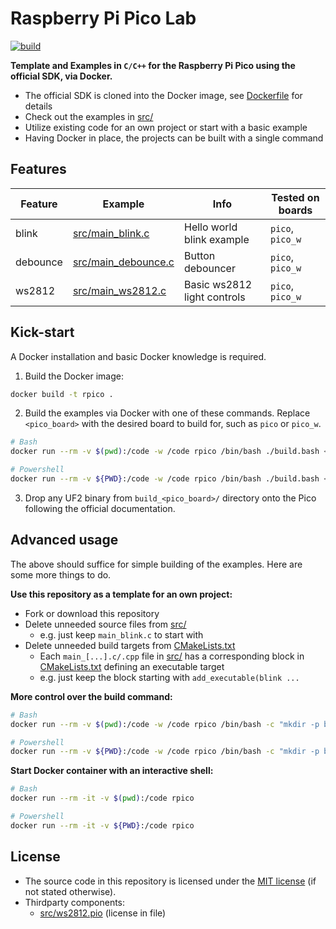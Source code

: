 # Raspberry Pi Pico Lab

[![build](https://github.com/duddel/rpico-lab/actions/workflows/build.yml/badge.svg?branch=main)](https://github.com/duddel/rpico-lab/actions/workflows/build.yml)

**Template and Examples in `C/C++` for the Raspberry Pi Pico using the official SDK, via Docker.**

-   The official SDK is cloned into the Docker image, see [Dockerfile](Dockerfile) for details
-   Check out the examples in [src/](src/)
-   Utilize existing code for an own project or start with a basic example
-   Having Docker in place, the projects can be built with a single command

## Features

| Feature  | Example                                    | Info                        | Tested on boards |
| -------- | ------------------------------------------ | --------------------------- | ---------------- |
| blink    | [src/main_blink.c](src/main_blink.c)       | Hello world blink example   | `pico`, `pico_w` |
| debounce | [src/main_debounce.c](src/main_debounce.c) | Button debouncer            | `pico`, `pico_w` |
| ws2812   | [src/main_ws2812.c](src/main_ws2812.c)     | Basic ws2812 light controls | `pico`, `pico_w` |

## Kick-start

A Docker installation and basic Docker knowledge is required.

1.  Build the Docker image:

```bash
docker build -t rpico .
```

2.  Build the examples via Docker with one of these commands. Replace `<pico_board>` with the desired board to build for, such as `pico` or `pico_w`.

```bash
# Bash
docker run --rm -v $(pwd):/code -w /code rpico /bin/bash ./build.bash <pico_board>

# Powershell
docker run --rm -v ${PWD}:/code -w /code rpico /bin/bash ./build.bash <pico_board>
```

3.  Drop any UF2 binary from `build_<pico_board>/` directory onto the Pico following the official documentation.

## Advanced usage

The above should suffice for simple building of the examples. Here are some more things to do.

**Use this repository as a template for an own project:**

-   Fork or download this repository
-   Delete unneeded source files from [src/](src/)
    -   e.g. just keep `main_blink.c` to start with
-   Delete unneeded build targets from [CMakeLists.txt](CMakeLists.txt)
    -   Each `main_[...].c/.cpp` file in [src/](src/) has a corresponding block in [CMakeLists.txt](CMakeLists.txt) defining an executable target
    -   e.g. just keep the block starting with `add_executable(blink ...`

**More control over the build command:**

```bash
# Bash
docker run --rm -v $(pwd):/code -w /code rpico /bin/bash -c "mkdir -p build && cd build && cmake -DPICO_BOARD=pico .. && make"

# Powershell
docker run --rm -v ${PWD}:/code -w /code rpico /bin/bash -c "mkdir -p build && cd build && cmake -DPICO_BOARD=pico .. && make"
```

**Start Docker container with an interactive shell:**

```bash
# Bash
docker run --rm -it -v $(pwd):/code rpico

# Powershell
docker run --rm -it -v ${PWD}:/code rpico
```
## License

-   The source code in this repository is licensed under the [MIT license](LICENSE.txt) (if not stated otherwise).
-   Thirdparty components:
    -   [src/ws2812.pio](src/ws2812.pio) (license in file)
